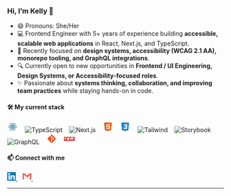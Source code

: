 ### Hi, I’m Kelly 👋

- 😄 Pronouns: She/Her  
- 💻 Frontend Engineer with 5+ years of experience building **accessible, scalable web applications** in React, Next.js, and TypeScript.  
- 🌱 Recently focused on **design systems, accessibility (WCAG 2.1 AA), monorepo tooling, and GraphQL integrations**.  
- 🔍 Currently open to new opportunities in **Frontend / UI Engineering, Design Systems, or Accessibility-focused roles**.  
- ✨ Passionate about **systems thinking, collaboration, and improving team practices** while staying hands-on in code.  

#### 🛠️ My current stack  
<p>
  <img alt='React' title='React' height="25" src="https://github.com/chandan-reddy-k/chandan-reddy-k/blob/master/assets/react.png"> &nbsp;&nbsp;
  <img alt='TypeScript' title='TypeScript' height="25" src="https://user-images.githubusercontent.com/27245530/153481557-5d861c2f-2e45-4799-8d0e-03f7be8d94aa.png"> &nbsp;&nbsp;
  <img alt='Next.js' title='Next.js' height="25" src="https://github.com/user-attachments/assets/1bd9dbfe-c694-43c2-85d4-c266dbb96058"> &nbsp;&nbsp;
  <img alt='HTML' title='HTML' height="25" src="https://github.com/chandan-reddy-k/chandan-reddy-k/blob/master/assets/html.png"> &nbsp;&nbsp;
  <img alt='CSS' title='CSS' height="25" src="https://github.com/chandan-reddy-k/chandan-reddy-k/blob/master/assets/css.png"> &nbsp;&nbsp;
  <img alt='Tailwind' title='Tailwind CSS' height="25" src="https://user-images.githubusercontent.com/27245530/153485344-e960e5f5-6068-4ae7-ac6b-7e8554b50e2c.png"> &nbsp;&nbsp;
  <img alt='Storybook' title='Storybook' height="25" src="https://user-images.githubusercontent.com/27245530/153482351-fe96f179-301a-46fc-be6d-9c11e0d796e7.svg"> &nbsp;&nbsp;
  <img alt='GraphQL' title='GraphQL' height="25" src="https://avatars.githubusercontent.com/u/12972006?s=200&v=4"> &nbsp;&nbsp;
  <img alt='Git' title='Git' height="25" src="https://github.com/chandan-reddy-k/chandan-reddy-k/blob/master/assets/git.png"> &nbsp;&nbsp;
  <img alt='NPM' title='NPM' height="25" src="https://github.com/chandan-reddy-k/chandan-reddy-k/blob/master/assets/npm.png"> &nbsp;&nbsp;
</p>

#### 📫 Connect with me
<p>
  <a href="https://www.linkedin.com/in/kellyzick" target="_blank" rel="noopener noreferrer">
    <img src="https://github.com/chandan-reddy-k/chandan-reddy-k/blob/master/assets/linkedin.svg" width="20px" alt="LinkedIn">
  </a> &nbsp;&nbsp;
  <a href="mailto:kellyzick@pm.me">
    <img src="https://github.com/chandan-reddy-k/chandan-reddy-k/blob/master/assets/gmail.svg" width="20px" alt="Email">
  </a> &nbsp;&nbsp;
</p>

---

<!-- Optional GitHub stats card -->
<!-- <p align="center">
  <img src="https://github-readme-stats.vercel.app/api?username=misskelly&theme=cobalt&show_icons=true"/>
</p> -->
